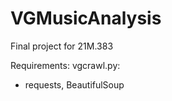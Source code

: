 # VGMusicAnalysis
Final project for 21M.383

Requirements: 
vgcrawl.py:
  - requests, BeautifulSoup

